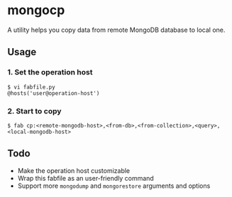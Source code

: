 # mongocp

A utility helps you copy data from remote MongoDB database to local one.


## Usage

### 1. Set the operation host

```
$ vi fabfile.py
@hosts('user@operation-host')
```

### 2. Start to copy

```
$ fab cp:<remote-mongodb-host>,<from-db>,<from-collection>,<query>,<local-mongodb-host>
```


## Todo

+ Make the operation host customizable
+ Wrap this fabfile as an user-friendly command
+ Support more `mongodump` and `mongorestore` arguments and options
